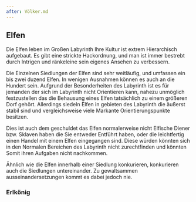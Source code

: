 ```yaml
---
after: Völker.md
---
```


## Elfen

Die Elfen leben im Großen Labyrinth Ihre Kultur ist extrem Hierarchisch
aufgebaut. Es gibt eine strickte Hackordnung, und man ist immer bestrebt durch
Intrigen und ränkeleine sein eigenes Ansehen zu verbessern.

Die Einzelnen Siedlungen der Elfen sind sehr weitläufig, und umfassen ein bis
zwei duzend Elfen. In wenigen Ausnahmen können es auch an die Hundert sein.
Aufgrund der Besonderheiten des Labyrinth ist es für jemanden der sich im
Labyrinth nicht Orientieren kann, nahezu unmöglich festzustellen das die
Behausung eines Elfen tatsächlich zu einem größeren Dorf gehört. Allerdings
siedeln Elfen in gebieten des Labyrinth die äußerst stabil sind und
vergleichsweise viele Markante Orientierungspunkte besitzen.

Dies ist auch dem geschuldet das Elfen normalerweise nicht Elfische Diener bzw.
Sklaven haben die Sie entweder Entführt haben, oder die leichtfertig einen
Handel mit einem Elfen eingegangen sind. Diese würden könnten sich in den
Normalen Bereichen des Labyrinth nicht zurechtfinden und könnten Somit ihren
Aufgaben nicht nachkommen.

Ähnlich wie die Elfen innerhalb einer Siedlung konkurieren, konkurieren auch die
Siedlungen untereinander. Zu gewaltsammen ausseinandersetzungen kommt es dabei
jedoch nie.


### Erlkönig